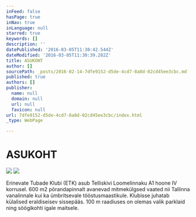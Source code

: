 ```yaml
---
inFeed: false
hasPage: true
inNav: true
inLanguage: null
starred: true
keywords: []
description: ''
datePublished: '2016-03-05T11:30:42.544Z'
dateModified: '2016-03-05T11:30:39.282Z'
title: ASUKOHT
author: []
sourcePath: _posts/2016-02-14-7dfe9152-d5de-4cd7-8a8d-02cd45ee3cbc.md
published: true
authors: []
publisher:
  name: null
  domain: null
  url: null
  favicon: null
url: 7dfe9152-d5de-4cd7-8a8d-02cd45ee3cbc/index.html
_type: WebPage

---
```

# ASUKOHT
![](https://the-grid-user-content.s3-us-west-2.amazonaws.com/d2ccf598-ee8c-4ae4-9a98-e424367c7178.jpg)
![](https://s3-us-west-2.amazonaws.com/the-grid-img/p/effce0486a3f456ec77fc706cb90038dc202b9b1.png)

Erinevate Tubade Klubi (ETK) asub Telliskivi Loomelinnaku A1 hoone IV korrusel. 600 m2 põrandapinnalt avanevad mitmekülgsed vaated nii Tallinna vanalinnale kui ka ümbritsevale tööstusmaastikule.
Klubisse juhatab külalised eraldiseisev sissepääs. 100 m raadiuses on olemas valik parklaid ning söögikohti igale maitsele.